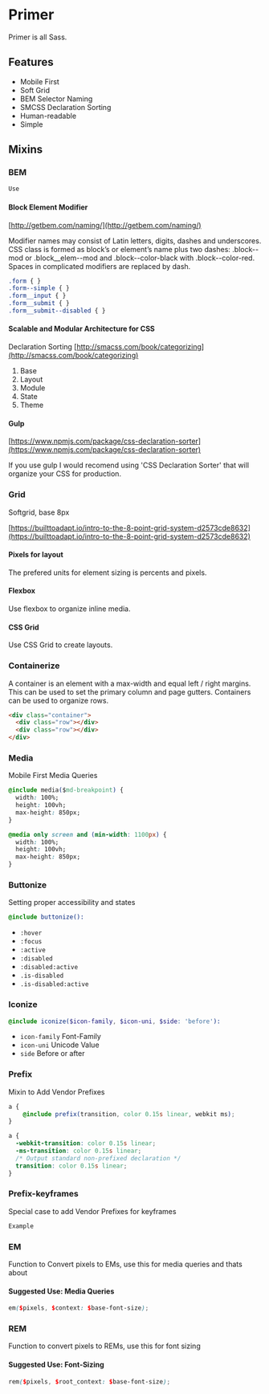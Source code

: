 # Primer

Primer is all Sass.

## Features

* Mobile First
* Soft Grid
* BEM Selector Naming
* SMCSS Declaration Sorting
* Human-readable
* Simple

## Mixins

### BEM
```css
Use
```

#### Block Element Modifier

[http://getbem.com/naming/](http://getbem.com/naming/)

Modifier names may consist of Latin letters, digits, dashes and 
underscores. CSS class is formed as block’s or element’s name plus 
two dashes: .block--mod or .block__elem--mod and .block--color-black 
with .block--color-red. Spaces in complicated modifiers are replaced by dash.

```css
.form { }
.form--simple { }
.form__input { }
.form__submit { }
.form__submit--disabled { }
```

#### Scalable and Modular Architecture for CSS

Declaration Sorting
[http://smacss.com/book/categorizing](http://smacss.com/book/categorizing)

1. Base
2. Layout
3. Module
4. State
5. Theme

#### Gulp

[https://www.npmjs.com/package/css-declaration-sorter](https://www.npmjs.com/package/css-declaration-sorter)

If you use gulp I would recomend using 'CSS Declaration Sorter' that will organize your CSS for production.

### Grid
Softgrid, base 8px

[https://builttoadapt.io/intro-to-the-8-point-grid-system-d2573cde8632](https://builttoadapt.io/intro-to-the-8-point-grid-system-d2573cde8632)

#### Pixels for layout
The prefered units for element sizing is percents and pixels. 

#### Flexbox
Use flexbox to organize inline media.

#### CSS Grid
Use CSS Grid to create layouts.

### Containerize
A container is an element with a max-width and equal left / right margins. This can be used to set the primary column and page gutters. Containers can be used to organize rows.


```html
<div class="container">
  <div class="row"></div>
  <div class="row"></div>
</div>
```

### Media
Mobile First Media Queries

```css
@include media($md-breakpoint) {
  width: 100%;
  height: 100vh;
  max-height: 850px;
}    

@media only screen and (min-width: 1100px) {
  width: 100%;
  height: 100vh;
  max-height: 850px;
}

```

### Buttonize
Setting proper accessibility and states

```scss
@include buttonize():

```

- `:hover`
- `:focus`
- `:active`
- `:disabled`
- `:disabled:active`
- `.is-disabled`
- `.is-disabled:active`


### Iconize

```scss
@include iconize($icon-family, $icon-uni, $side: 'before'):

```
- `icon-family` Font-Family
- `icon-uni` Unicode Value
- `side` Before or after

### Prefix
Mixin to Add Vendor Prefixes 

```scss
a {
	@include prefix(transition, color 0.15s linear, webkit ms);
}

a {
  -webkit-transition: color 0.15s linear;
  -ms-transition: color 0.15s linear;
  /* Output standard non-prefixed declaration */
  transition: color 0.15s linear;
}

```

### Prefix-keyframes
Special case to add Vendor Prefixes for keyframes

```scss
Example
```

### EM
Function to Convert pixels to EMs, use this for media queries and thats about

#### Suggested Use: Media Queries

```scss
em($pixels, $context: $base-font-size);
```


### REM
Function to convert pixels to REMs, use this for font sizing

#### Suggested Use: Font-Sizing

```scss
rem($pixels, $root_context: $base-font-size);

```